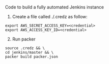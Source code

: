Code to build a fully automated Jenkins instance


1. Create a file called ./.credz as follow:

```
export AWS_SECRET_ACCESS_KEY=<credential>
export AWS_ACCESS_KEY_ID=<credential>
```

2. Run packer

```
source .credz && \
cd jenkins/master && \
packer build packer.json
````